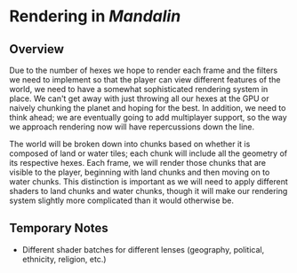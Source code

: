 # Rendering in *Mandalin*
## Overview
 Due to the number of hexes we hope to render each frame
 and the filters we need to implement so that the player can
 view different features of the world, we need to have a
 somewhat sophisticated rendering system in place. We can't
 get away with just throwing all our hexes at the GPU or
 naively chunking the planet and hoping for the best. In
 addition, we need to think ahead; we are eventually going
 to add multiplayer support, so the way we approach
 rendering now will have repercussions down the line.

 The world will be broken down into chunks based on whether
 it is composed of land or water tiles; each chunk will
 include all the geometry of its respective hexes. Each
 frame, we will render those chunks that are visible to
 the player, beginning with land chunks and then moving on
 to water chunks. This distinction is important as we will
 need to apply different shaders to land chunks and water
 chunks, though it will make our rendering system slightly
 more complicated than it would otherwise be.

## Temporary Notes
 * Different shader batches for different lenses
 (geography, political, ethnicity, religion, etc.)